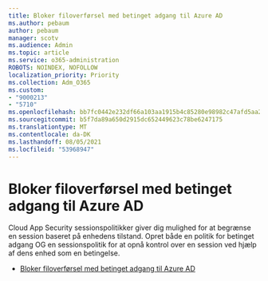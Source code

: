 ```yaml
---
title: Bloker filoverførsel med betinget adgang til Azure AD
ms.author: pebaum
author: pebaum
manager: scotv
ms.audience: Admin
ms.topic: article
ms.service: o365-administration
ROBOTS: NOINDEX, NOFOLLOW
localization_priority: Priority
ms.collection: Adm_O365
ms.custom:
- "9000213"
- "5710"
ms.openlocfilehash: bb7fc0442e232df66a103aa1915b4c85280e98982c47afd5aa2cfbb50136fb0f
ms.sourcegitcommit: b5f7da89a650d2915dc652449623c78be6247175
ms.translationtype: MT
ms.contentlocale: da-DK
ms.lasthandoff: 08/05/2021
ms.locfileid: "53968947"
---
```

# <a name="block-file-download-with-azure-ad-conditional-access"></a>Bloker filoverførsel med betinget adgang til Azure AD

Cloud App Security sessionspolitikker giver dig mulighed for at begrænse en session baseret på enhedens tilstand. Opret både en politik for betinget adgang OG en sessionspolitik for at opnå kontrol over en session ved hjælp af dens enhed som en betingelse.

- [Bloker filoverførsel med betinget adgang til Azure AD](https://docs.microsoft.com/cloud-app-security/use-case-proxy-block-session-aad#create-a-block-download-policy-for-unmanaged-devices)
